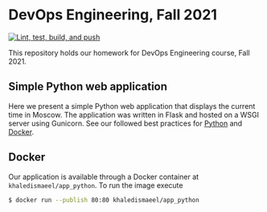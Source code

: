 # DevOps Engineering, Fall 2021

[![Lint, test, build, and push](https://github.com/khaledismaeel/devops/actions/workflows/lint-test-build-push.yml/badge.svg)](https://github.com/khaledismaeel/devops/actions/workflows/lint-test-build-push.yml)

This repository holds our homework for DevOps Engineering course, Fall 2021.

## Simple Python web application

Here we present a simple Python web application that displays the current time in Moscow. The application was written in
Flask and hosted on a WSGI server using Gunicorn. See our followed best practices for [Python](PYTHON.md) and
[Docker](docker/DOCKER.md).

## Docker

Our application is available through a Docker container at `khaledismaeel/app_python`. To run the image execute
``` bash
$ docker run --publish 80:80 khaledismaeel/app_python
```